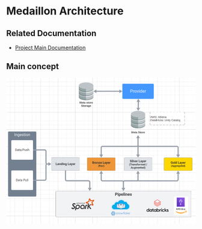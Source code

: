 # Medaillon Architecture

## Related Documentation
- [Project Main Documentation](../../README.md)


## Main concept
![Image Alt text](../images/medaillon.png)